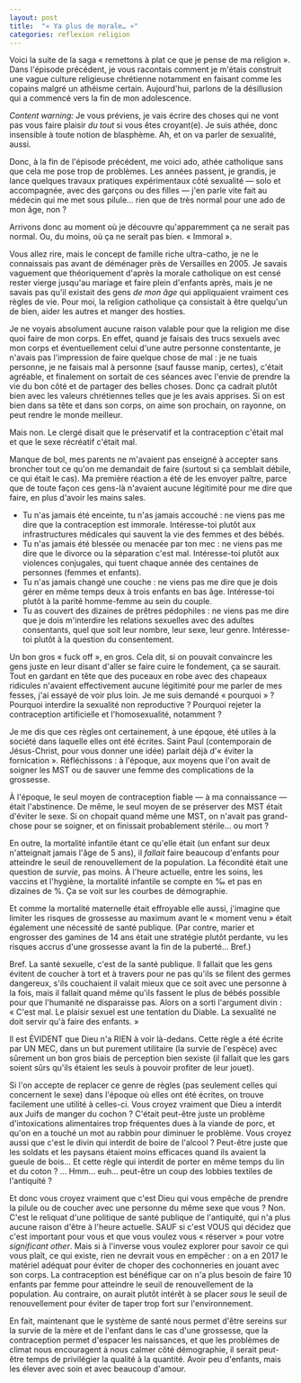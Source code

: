 ```yaml
---
layout: post
title:  "« Ya plus de morale… »"
categories: reflexion religion
---
```


Voici la suite de la saga « remettons à plat ce que je pense de ma religion ». Dans l'épisode précédent, je vous racontais comment je m'étais construit une vague culture religieuse chrétienne notamment en faisant comme les copains malgré un athéisme certain. Aujourd'hui, parlons de la désillusion qui a commencé vers la fin de mon adolescence.<!-- more -->

_Content warning:_ Je vous préviens, je vais écrire des choses qui ne vont pas vous faire plaisir _du tout_ si vous êtes croyant(e). Je suis athée, donc insensible à toute notion de blasphème. Ah, et on va parler de sexualité, aussi.

Donc, à la fin de l'épisode précédent, me voici ado, athée catholique sans que cela me pose trop de problèmes. Les années passent, je grandis, je lance quelques travaux pratiques expérimentaux côté sexualité — solo et accompagnée, avec des garçons ou des filles — j'en parle vite fait au médecin qui me met sous pilule… rien que de très normal pour une ado de mon âge, non ?

Arrivons donc au moment où je découvre qu'apparemment ça ne serait pas normal. Ou, du moins, où ça ne serait pas bien. « Immoral ».

Vous allez rire, mais le concept de famille riche ultra-catho, je ne le connaissais pas avant de déménager près de Versailles en 2005. Je savais vaguement que théoriquement d'après la morale catholique on est censé rester vierge jusqu'au mariage et faire plein d'enfants après, mais je ne savais pas qu'il existait des gens _de mon âge_ qui appliquaient vraiment ces règles de vie. Pour moi, la religion catholique ça consistait à être quelqu'un de bien, aider les autres et manger des hosties.

Je ne voyais absolument aucune raison valable pour que la religion me dise quoi faire de mon corps. En effet, quand je faisais des trucs sexuels avec mon corps et éventuellement celui d'une autre personne constentante, je n'avais pas l'impression de faire quelque chose de mal : je ne tuais personne, je ne faisais mal à personne (sauf fausse manip, certes), c'était agréable, et finalement on sortait de ces séances avec l'envie de prendre la vie du bon côté et de partager des belles choses. Donc ça cadrait plutôt bien avec les valeurs chrétiennes telles que je les avais apprises. Si on est bien dans sa tête et dans son corps, on aime son prochain, on rayonne, on peut rendre le monde meilleur.

Mais non. Le clergé disait que le préservatif et la contraception c'était mal et que le sexe récréatif c'était mal.

Manque de bol, mes parents ne m'avaient pas enseigné à accepter sans broncher tout ce qu'on me demandait de faire (surtout si ça semblait débile, ce qui était le cas). Ma première réaction a été de les envoyer paître, parce que de toute façon ces gens-là n'avaient aucune légitimité pour me dire que faire, en plus d'avoir les mains sales.

- Tu n'as jamais été enceinte, tu n'as jamais accouché : ne viens pas me dire que la contraception est immorale. Intéresse-toi plutôt aux infrastructures médicales qui sauvent la vie des femmes et des bébés.
- Tu n'as jamais été blessée ou menacée par ton mec : ne viens pas me dire que le divorce ou la séparation c'est mal. Intéresse-toi plutôt aux violences conjugales, qui tuent chaque année des centaines de personnes (femmes et enfants).
- Tu n'as jamais changé une couche : ne viens pas me dire que je dois gérer en même temps deux à trois enfants en bas âge. Intéresse-toi plutôt à la parité homme-femme au sein du couple.
- Tu as couvert des dizaines de prêtres pédophiles : ne viens pas me dire que je dois m'interdire les relations sexuelles avec des adultes consentants, quel que soit leur nombre, leur sexe, leur genre. Intéresse-toi plutôt à la question du consentement.

Un bon gros « fuck off », en gros. Cela dit, si on pouvait convaincre les gens juste en leur disant d'aller se faire cuire le fondement, ça se saurait. Tout en gardant en tête que des puceaux en robe avec des chapeaux ridicules n'avaient effectivement aucune légitimité pour me parler de mes fesses, j'ai essayé de voir plus loin. Je me suis demandé « pourquoi » ? Pourquoi interdire la sexualité non reproductive ? Pourquoi rejeter la contraception artificielle et l'homosexualité, notamment ?

Je me dis que ces règles ont certainement, à une épqoue, été utiles à la société dans laquelle elles ont été écrites. Saint Paul (contemporain de Jésus-Christ, pour vous donner une idée) parlait déjà d'« éviter la fornication ». Réfléchissons : à l'époque, aux moyens que l'on avait de soigner les MST ou de sauver une femme des complications de la grossesse.

À l'époque, le seul moyen de contraception fiable — à ma connaissance — était l'abstinence. De même, le seul moyen de se préserver des MST était d'éviter le sexe. Si on chopait quand même une MST, on n'avait pas grand-chose pour se soigner, et on finissait probablement stérile… ou mort ?

En outre, la mortalité infantile étant ce qu'elle était (un enfant sur deux n'atteignait jamais l'âge de 5 ans), il _fallait_ faire beaucoup d'enfants pour atteindre le seuil de renouvellement de la population. La fécondité était une question de _survie_, pas moins. À l'heure actuelle, entre les soins, les vaccins et l'hygiène, la mortalité infantile se compte en ‰ et pas en dizaines de %. Ça se voit sur les courbes de démographie.

Et comme la mortalité maternelle était effroyable elle aussi, j'imagine que limiter les risques de grossesse au maximum avant le « moment venu » était également une nécessité de santé publique. (Par contre, marier et engrosser des gamines de 14 ans était une stratégie plutôt perdante, vu les risques accrus d'une grossesse avant la fin de la puberté… Bref.)

Bref. La santé sexuelle, c'est de la santé publique. Il fallait que les gens évitent de coucher à tort et à travers pour ne pas qu'ils se filent des germes dangereux, s'ils couchaient il valait mieux que ce soit avec une personne à la fois, mais il fallait quand même qu'ils fassent le plus de bébés possible pour que l'humanité ne disparaisse pas. Alors on a sorti l'argument divin : « C'est mal. Le plaisir sexuel est une tentation du Diable. La sexualité ne doit servir qu'à faire des enfants. »

Il est ÉVIDENT que Dieu n'a RIEN à voir là-dedans. Cette règle a été écrite par UN MEC, dans un but purement utilitaire (la survie de l'espèce) avec sûrement un bon gros biais de perception bien sexiste (il fallait que les gars soient sûrs qu'ils étaient les seuls à pouvoir profiter de leur jouet). 

Si l'on accepte de replacer ce genre de règles (pas seulement celles qui concernent le sexe) dans l'époque où elles ont été écrites, on trouve facilement une utilité à celles-ci. Vous croyez vraiment que Dieu a interdit aux Juifs de manger du cochon ? C'était peut-être juste un problème d'intoxications alimentaires trop fréquentes dues à la viande de porc, et qu'on en a touché un mot au rabbin pour diminuer le problème. Vous croyez aussi que c'est le divin qui interdit de boire de l'alcool ? Peut-être juste que les soldats et les paysans étaient moins efficaces quand ils avaient la gueule de bois… Et cette règle qui interdit de porter en même temps du lin et du coton ? … Hmm… euh… peut-être un coup des lobbies textiles de l'antiquité ?

Et donc vous croyez vraiment que c'est Dieu qui vous empêche de prendre la pilule ou de coucher avec une personne du même sexe que vous ? Non. C'est le reliquat d'une politique de santé publique de l'antiquité, qui n'a plus aucune raison d'être à l'heure actuelle. SAUF si c'est VOUS qui décidez que c'est important pour vous et que vous voulez vous « réserver » pour votre _significant other_. Mais si à l'inverse vous voulez explorer pour savoir ce qui vous plaît, ce qui existe, rien ne devrait vous en empêcher : on a en 2017 le matériel adéquat pour éviter de choper des cochonneries en jouant avec son corps. La contraception est bénéfique car on n'a plus besoin de faire 10 enfants par femme pour atteindre le seuil de renouvellement de la population. Au contraire, on aurait plutôt intérêt à se placer _sous_ le seuil de renouvellement pour éviter de taper trop fort sur l'environnement.

En fait, maintenant que le système de santé nous permet d'être sereins sur la survie de la mère et de l'enfant dans le cas d'une grossesse, que la contraception permet d'espacer les naissances, et que les problèmes de climat nous encouragent à nous calmer côté démographie, il serait peut-être temps de privilégier la qualité à la quantité. Avoir peu d'enfants, mais les élever avec soin et avec beaucoup d'amour.


